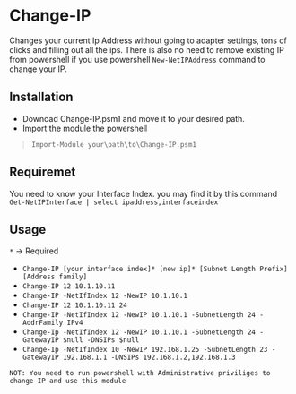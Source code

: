 # Change-IP

Changes your current Ip Address without going to adapter settings, tons of clicks and filling out all the ips.
There is also no need to remove existing IP from powershell if you use powershell `New-NetIPAddress` command to change your IP.


## Installation

* Downoad Change-IP.psm1 and move it to your desired path.
* Import the module the powershell
> `Import-Module your\path\to\Change-IP.psm1`

## Requiremet

You need to know your Interface Index. you may find it by this command
`Get-NetIPInterface | select ipaddress,interfaceindex`

## Usage
`*` -> Required

* `Change-IP [your interface index]* [new ip]* [Subnet Length Prefix] [Address family]`
* `Change-IP 12 10.1.10.11`
* `Change-IP -NetIfIndex 12 -NewIP 10.1.10.1`
* `Change-IP 12 10.1.10.11 24`
* `Change-IP -NetIfIndex 12 -NewIP 10.1.10.1 -SubnetLength 24 -AddrFamily IPv4`
* `Change-Ip -NetIfIndex 12 -NewIP 10.1.10.1 -SubnetLength 24 -GatewayIP $null -DNSIPs $null`
* `Change-Ip -NetIfIndex 10 -NewIP 192.168.1.25 -SubnetLength 23 -GatewayIP 192.168.1.1 -DNSIPs 192.168.1.2,192.168.1.3`

`NOT: You need to run powershell with Administrative priviliges to change IP and use this module`